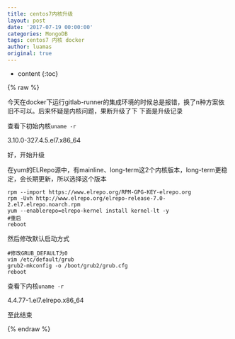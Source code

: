 ```yaml
---
title: centos7内核升级
layout: post
date: '2017-07-19 00:00:00'
categories: MongoDB
tags: centos7 内核 docker
author: luamas
original: true
---
```


* content
{:toc}

{% raw %}

今天在docker下运行gitlab-runner的集成环境的时候总是报错，换了n种方案依旧不可以。后来怀疑是内核问题，果断升级了下
下面是升级记录




查看下初始内核`uname -r`

3.10.0-327.4.5.el7.x86_64

好，开始升级

在yum的ELRepo源中，有mainline、long-term这2个内核版本，long-term更稳定，会长期更新，所以选择这个版本

```
rpm --import https://www.elrepo.org/RPM-GPG-KEY-elrepo.org
rpm -Uvh http://www.elrepo.org/elrepo-release-7.0-2.el7.elrepo.noarch.rpm
yum --enablerepo=elrepo-kernel install kernel-lt -y
#重启
reboot
```

然后修改默认启动方式
```
#修改GRUB_DEFAULT为0
vim /etc/default/grub
grub2-mkconfig -o /boot/grub2/grub.cfg
reboot
```


查看下内核`uname -r`

4.4.77-1.el7.elrepo.x86_64


至此结束




{% endraw %}

